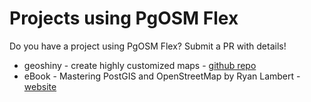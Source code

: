 # Projects using PgOSM Flex

Do you have a project using PgOSM Flex?  Submit a PR with details!

* geoshiny - create highly customized maps - [github repo](https://github.com/jacopofar/geoshiny)
* eBook - Mastering PostGIS and OpenStreetMap by Ryan Lambert - [website](https://postgis-osm.com/)
